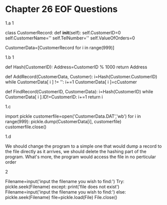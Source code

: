 # Chapter 26 EOF Questions

1.a 1

class CustomerRecord:
def __init__(self):
    self.CustomerID=0
    self.CustomerName=''
    self.TelNumber=''
    self.ValueOfOrders=0
    
CustomerData=[CustomerRecord for i in range(999)]


1.b 1

def Hash(CustomerID):
    Address=CustomerID % 1000
    return Address
    
def AddRecord(CustomerData, Customer):
    i=Hash(Customer.CustomerID)
    while CustomerData[ i ] != '':
        i+=1
    CustomerData[ i ]=cCustomer
    
def FindRecord(CustomerID, CustomerData):
    i=Hash(CustomerID)
    while CustomerData[ i ].ID!=CustomerID:
        i+=1
    return i
    

1.c

import pickle
customerfile=open('CustomerData.DAT','wb')
for i in range(999):
    pickle.dump(CustomerData[i], customerfile)
customerfile.close()


1.d

We should change the program to a simple one that would dump a record to
the file directly as it arrives, we should delete the hashing part of the program.
What's more, the program would access the file in no perticular order


2

Filename=input('input the filename you wish to find:')
Try:
    pickle.seek(Filename)
except:
    print('file does not exist')
    Filename=input('input the filename you wish to find:')
else:
    pickle.seek(Filename)
    file=pickle.load(File)
File.close()

    


























